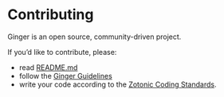 Contributing
============

Ginger is an open source, community-driven project.

If you’d like to contribute, please:

* read [README.md](README.md)
* follow the [Ginger Guidelines](docs/guidelines.md)
* write your code according to the [Zotonic Coding Standards](http://zotonic.com/docs/latest/developer-guide/contributing.html#coding-standards).
